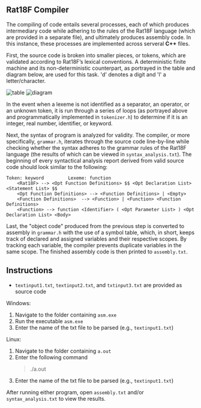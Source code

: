 ## Rat18F Compiler
The compiling of code entails several processes, each of which produces intermediary code while adhering to the rules of the Rat18F language (which are provided in a separate file), and ultimately produces assembly code. In this instance, these processes are implemented across serveral **C++** files.

First, the source code is broken into smaller pieces, or tokens, which are validated according to Rat18F’s lexical conventions. A deterministic finite machine and its non-deterministic counterpart, as portrayed in the table and diagram below, are used for this task. 'd' denotes a digit and 'l' a letter/character.

![table](https://user-images.githubusercontent.com/69742757/116314946-a747c980-a764-11eb-9569-52699796e4d1.JPG)
![diagram](https://user-images.githubusercontent.com/69742757/116314284-c134dc80-a763-11eb-99c8-cebb2e1c8987.png)

In the event when a lexeme is not identified as a separator, an operator, or an unknown token, it is run through a series of loops (as portrayed above and programmatically implemented in ```tokenizer.h```) to determine if it is an integer, real number, identifier, or keyword. 

Next, the syntax of program is analyzed for validity. The compiler, or more specifically, ```grammar.h```, iterates through the source code line-by-line while checking whether the syntax adheres to the grammar rules of the Rat18F language (the results of which can be viewed in ```syntax_analysis.txt```). The beginning of every syntactical analysis report derived from valid source code should look similar to the following:

```
Token: keyword         Lexeme: function
	<Rat18F> --> <Opt Function Definitions> $$ <Opt Declaration List> <Statement List> $$
	<Opt Function Definitions> --> <Function Definitions> | <Empty>
	<Function Definitions>  --> <Function> | <Function> <Function Definitions>
	<Function> --> function <Identifier> ( <Opt Parameter List> ) <Opt Declaration List> <Body>
```

Last, the "object code" produced from the previous step is converted to assembly in ```grammar.h``` with the use of a symbol table, which, in short, keeps track of declared and assigned variables and their respective scopes. By tracking each variable, the compiler prevents duplicate variables in the same scope. The finished assembly code is then printed to ```assembly.txt```.

## Instructions
* ```textinput1.txt```, ```textinput2.txt```, and ```txtinput3.txt``` are provided as source code

Windows:
1. Navigate to the folder containing ```asm.exe```
2. Run the executable ```asm.exe```
3. Enter the name of the txt file to be parsed (e.g., ```textinput1.txt```)

Linux:
1. Navigate to the folder containing ```a.out```
2. Enter the following command
   >./a.out
3. Enter the name of the txt file to be parsed (e.g., ```textinput1.txt```)

After running either program, open ```assembly.txt``` and/or ```syntax_analysis.txt``` to view the results.
